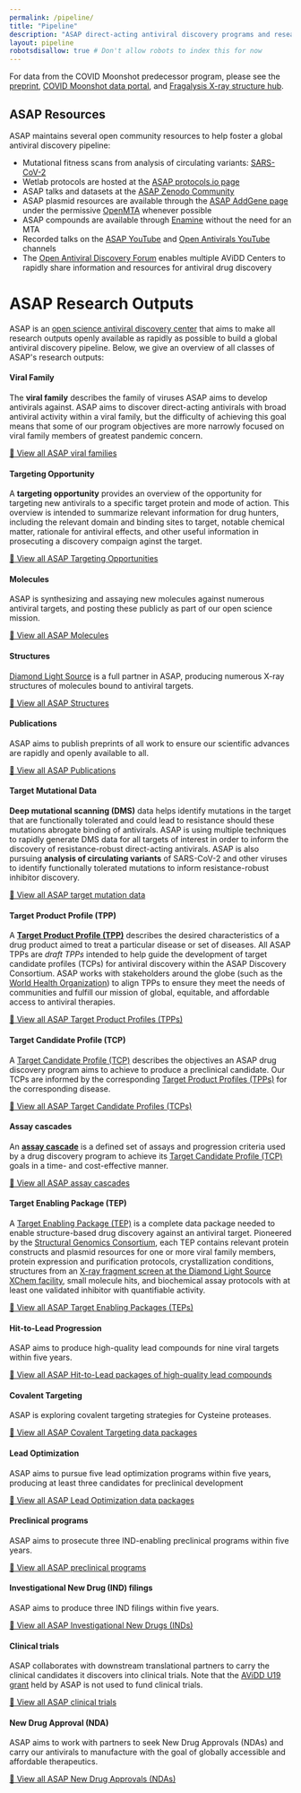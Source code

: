 ```yaml
---
permalink: /pipeline/
title: "Pipeline"
description: "ASAP direct-acting antiviral discovery programs and research outputs"
layout: pipeline
robotsdisallow: true # Don't allow robots to index this for now
---
```


<!-- TODO: Should we integrate the Mpro program here as well? -->
For data from the COVID Moonshot predecessor program, please see the [preprint](https://doi.org/10.1101/2020.10.29.339317), [COVID Moonshot data portal](https://covid.postera.ai/covid/activity_data), and [Fragalysis X-ray structure hub](https://fragalysis.diamond.ac.uk/viewer/react/preview/target/Mpro).

<!-- ASAP resources -->

<a id="asap-resources"></a>
## ASAP Resources
ASAP maintains several open community resources to help foster a global antiviral discovery pipeline:
* Mutational fitness scans from analysis of circulating variants: [SARS-CoV-2](https://jbloomlab.github.io/SARS2-mut-fitness/)
* Wetlab protocols are hosted at the [ASAP protocols.io page](https://protocols.io/workspaces/asap-discovery)
* ASAP talks and datasets at the [ASAP Zenodo Community](https://zenodo.org/communities/asapdrugdiscovery/?page=1&size=20)
* ASAP plasmid resources are available through the [ASAP AddGene page](http://addgene.org/asap) under the permissive [OpenMTA](https://www.nature.com/articles/nbt.4263) whenever possible
* ASAP compounds are available through [Enamine](https://enamine.net/) without the need for an MTA
* Recorded talks on the [ASAP YouTube](https://www.youtube.com/channel/UCJDt-ivduVKzjnK9XmCSlmQ) and [Open Antivirals YouTube](https://www.youtube.com/@AViDD-OSF) channels
* The [Open Antiviral Discovery Forum](http://openantivirals.org) enables multiple AViDD Centers to rapidly share information and resources for antiviral drug discovery

<!-- ASAP research outputs -->

<a id="research-outputs"></a>
# ASAP Research Outputs

ASAP is an [open science antiviral discovery center](https://www.choderalab.org/news/2021/10/26/asap-avidd-proposal) that aims to make all research outputs openly available as rapidly as possible to build a global antiviral discovery pipeline.
Below, we give an overview of all classes of ASAP's research outputs:

<!-- TODO: Move these details to a YAML file so we can programmatically include them in auto-generated RPPRs? -->

<!-- Viral family -->
<a id="viral-family"></a>
#### Viral Family

The **viral family** describes the family of viruses ASAP aims to develop antivirals against.
ASAP aims to discover direct-acting antivirals with broad antiviral activity within a viral family, but the difficulty of achieving this goal means that some of our program objectives are more narrowly focused on viral family members of greatest pandemic concern.

[🔎 View all ASAP viral families](/outputs/viral-families)

<!-- Targeting opportunity -->
<a id="targeting-opportunity"></a>
#### Targeting Opportunity

A **targeting opportunity** provides an overview of the opportunity for targeting new antivirals to a specific target protein and mode of action.
This overview is intended to summarize relevant information for drug hunters, including the relevant domain and binding sites to target, notable chemical matter, rationale for antiviral effects, and other useful information in prosecuting a discovery compaign aginst the target.

[🔎 View all ASAP Targeting Opportunities](/outputs/targeting-opportunities)

<!-- Molecules -->
<a id="molecules"></a>
#### Molecules

ASAP is synthesizing and assaying new molecules against numerous antiviral targets, and posting these publicly as part of our open science mission.

[🔎 View all ASAP Molecules](/outputs/molecules)

<!-- Structures -->
<a id="structures"></a>
#### Structures

[Diamond Light Source](https://www.diamond.ac.uk/) is a full partner in ASAP, producing numerous X-ray structures of molecules bound to antiviral targets.

[🔎 View all ASAP Structures](/outputs/structures)

<!-- Publications -->
<a id="publications"></a>
#### Publications

ASAP aims to publish preprints of all work to ensure our scientific advances are rapidly and openly available to all.

[🔎 View all ASAP Publications](/outputs/publications)

<!-- Deep Mutational Scanning (DMS) data -->
<a id="mutational-data"></a>
#### Target Mutational Data

**Deep mutational scanning (DMS)** data helps identify mutations in the target that are functionally tolerated and could lead to resistance should these mutations abrogate binding of antivirals.
ASAP is using multiple techniques to rapidly generate DMS data for all targets of interest in order to inform the discovery of resistance-robust direct-acting antivirals.
ASAP is also pursuing **analysis of circulating variants** of SARS-CoV-2 and other viruses to identify functionally tolerated mutations to inform resistance-robust inhibitor discovery.

<!-- {{< DMS >}} -->
[🔎 View all ASAP target mutation data](/outputs/mutation-data)

<!-- Target Product Profiles (TPPs) -->
<a id="target-product-profile"></a>
#### Target Product Profile (TPP)

A **[Target Product Profile (TPP)](https://www.who.int/observatories/global-observatory-on-health-research-and-development/analyses-and-syntheses/target-product-profile/who-target-product-profiles)** describes the desired characteristics of a drug product aimed to treat a particular disease or set of diseases.
All ASAP TPPs are *draft TPPs* intended to help guide the development of target candidate profiles (TCPs) for antiviral discovery within the ASAP Discovery Consortium.
ASAP works with stakeholders around the globe (such as the [World Health Organization](https://www.who.int/observatories/global-observatory-on-health-research-and-development/analyses-and-syntheses/target-product-profile/who-target-product-profiles)) to align TPPs to ensure they meet the needs of communities and fulfill our mission of global, equitable, and affordable access to antiviral therapies.

[🔎 View all ASAP Target Product Profiles (TPPs)](/outputs/target-product-profiles)

<!-- Target Candidate Profiles (TCPs) -->
<a id="target-candidate-profile"></a>
#### Target Candidate Profile (TCP)

A [Target Candidate Profile (TCP)](https://www.mmv.org/research-development/information-scientists/target-product-profiles-target-candidate-profiles) describes the objectives an ASAP drug discovery program aims to achieve to produce a preclinical candidate.
Our TCPs are informed by the corresponding [Target Product Profiles (TPPs)](#target-product-profile) for the corresponding disease.

[🔎 View all ASAP Target Candidate Profiles (TCPs)](/outputs/target-candidate-profiles)

<!-- Assay Cascades -->
<a id="assay-cascade"></a>
#### Assay cascades

An **[assay cascade](https://www.researchgate.net/figure/Drug-discovery-assay-cascade-Example-assay-cascade-for-drug-discovery-and-where-3D_fig2_348991791)** is a defined set of assays and progression criteria used by a drug discovery program to achieve its [Target Candidate Profile (TCP)](#target-candidate-profile) goals in a time- and cost-effective manner.

[🔎 View all ASAP assay cascades](/outputs/assay-cascades)

<!-- Target Enabling Package (TEP) -->
<a id="target-enabling-package"></a>
#### Target Enabling Package (TEP)

A [Target Enabling Package (TEP)](https://www.thesgc.org/tep) is a complete data package needed to enable structure-based drug discovery against an antiviral target.
Pioneered by the [Structural Genomics Consortium](https://www.thesgc.org/tep), each TEP contains relevant protein constructs and plasmid resources for one or more viral family members, protein expression and purification protocols, crystallization conditions, structures from an [X-ray fragment screen at the Diamond Light Source XChem facility](https://www.diamond.ac.uk/Instruments/Mx/Fragment-Screening.html), small molecule hits, and biochemical assay protocols with at least one validated inhibitor with quantifiable activity.

[🔎 View all ASAP Target Enabling Packages (TEPs)](/outputs/target-enabling-packages)

<!-- Hit-to-lead -->
<a id="hit-to-lead"></a>
#### Hit-to-Lead Progression

ASAP aims to produce high-quality lead compounds for nine viral targets within five years.

[🔎 View all ASAP Hit-to-Lead packages of high-quality lead compounds](/outputs/hit-to-lead)


<!-- Covalent targeting -->
<a id="hit-to-lead"></a>
#### Covalent Targeting

ASAP is exploring covalent targeting strategies for Cysteine proteases.

[🔎 View all ASAP Covalent Targeting data packages](/outputs/covalent-targeting)


<!-- Lead optimization -->
<a id="lead-optimization"></a>
#### Lead Optimization

ASAP aims to pursue five lead optimization programs within five years, producing at least three candidates for preclinical development

[🔎 View all ASAP Lead Optimization data packages](/outputs/lead-optimization)

<!-- Preclinical programs -->
<a id="preclinical-programs"></a>
#### Preclinical programs

ASAP aims to prosecute three IND-enabling preclinical programs within five years.

[🔎 View all ASAP preclinical programs](/outputs/preclinical-programs)

<!-- Investigational New Drug (IND) approval -->
<a id="investigational-new-drugs"></a>
#### Investigational New Drug (IND) filings

ASAP aims to produce three IND filings within five years.

[🔎 View all ASAP Investigational New Drugs (INDs)](/outputs/investigational-new-drugs)

<!-- Clinical trials -->
<a id="clinical-trials"></a>
#### Clinical trials

ASAP collaborates with downstream translational partners to carry the clinical candidates it discovers into clinical trials.
Note that the [AViDD U19 grant](https://grants.nih.gov/grants/guide/rfa-files/RFA-AI-21-050.html) held by ASAP is not used to fund clinical trials.


[🔎 View all ASAP clinical trials](/outputs/clinical-trials)

<!-- NDA -->
<a id="new-drug-approval"></a>
#### New Drug Approval (NDA)

ASAP aims to work with partners to seek New Drug Approvals (NDAs) and carry our antivirals to manufacture with the goal of globally accessible and affordable therapeutics.

[🔎 View all ASAP New Drug Approvals (NDAs)](/outputs/new-drug-approvals)

